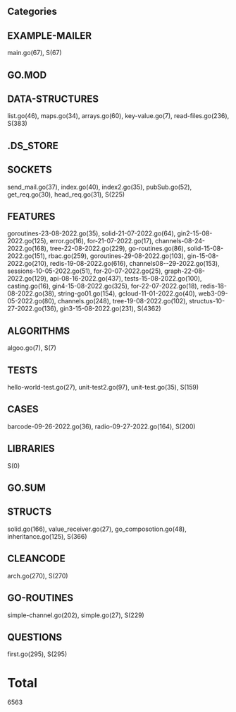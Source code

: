 ## Categories
## EXAMPLE-MAILER
main.go(67), S(67)

## GO.MOD

## DATA-STRUCTURES
list.go(46), maps.go(34), arrays.go(60), key-value.go(7), read-files.go(236), S(383)

## .DS_STORE

## SOCKETS
send_mail.go(37), index.go(40), index2.go(35), pubSub.go(52), get_req.go(30), head_req.go(31), S(225)

## FEATURES
goroutines-23-08-2022.go(35), solid-21-07-2022.go(64), gin2-15-08-2022.go(125), error.go(16), for-21-07-2022.go(17), channels-08-24-2022.go(168), tree-22-08-2022.go(229), go-routines.go(86), solid-15-08-2022.go(151), rbac.go(259), goroutines-29-08-2022.go(103), gin-15-08-2022.go(210), redis-19-08-2022.go(616), channels08--29-2022.go(153), sessions-10-05-2022.go(51), for-20-07-2022.go(25), graph-22-08-2022.go(129), api-08-16-2022.go(437), tests-15-08-2022.go(100), casting.go(16), gin4-15-08-2022.go(325), for-22-07-2022.go(18), redis-18-08-2022.go(38), string-go01.go(154), gcloud-11-01-2022.go(40), web3-09-05-2022.go(80), channels.go(248), tree-19-08-2022.go(102), structus-10-27-2022.go(136), gin3-15-08-2022.go(231), S(4362)

## ALGORITHMS
algoo.go(7), S(7)

## TESTS
hello-world-test.go(27), unit-test2.go(97), unit-test.go(35), S(159)

## CASES
barcode-09-26-2022.go(36), radio-09-27-2022.go(164), S(200)

## LIBRARIES
S(0)

## GO.SUM

## STRUCTS
solid.go(166), value_receiver.go(27), go_composotion.go(48), inheritance.go(125), S(366)

## CLEANCODE
arch.go(270), S(270)

## GO-ROUTINES
simple-channel.go(202), simple.go(27), S(229)

## QUESTIONS
first.go(295), S(295)

# Total 
6563